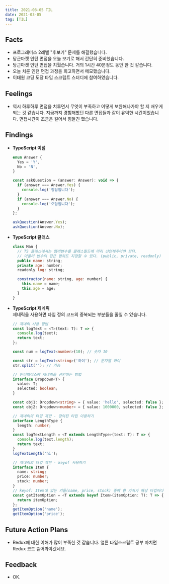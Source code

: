 ```yaml
---
title: 2021-03-05 TIL
date: 2021-03-05
tag: [TIL]
---
```


## Facts

- 프로그래머스 2레벨 "후보키" 문제를 해결했습니다.
- 당근마켓 인턴 면접을 오늘 보기로 해서 간단히 준비했습니다.
- 당근마켓 인턴 면접을 치뤘습니다. 거의 1시간 40분정도 동안 한 것 같습니다.
- 오늘 치룬 인턴 면접 과정을 회고하면서 메모했습니다.
- 이태원 코딩 도장 타입 스크립트 스터디에 참여하였습니다.

## Feelings

- 역시 하루하루 면접을 치루면서 무엇이 부족하고 어떻게 보완해나가야 할 지 배우게 되는 것 같습니다. 지금까지 경험해봤던 다른 면접들과 같이 유익한 시간이었습니다.  면접시간이 조금은 길어서 힘들긴 했습니다.

## Findings

- **TypeScript 이넘**  

    ```js
    enum Answer {
      Yes = 'Y',
      No = 'N',
    }

    const askQuestion = (answer: Answer): void => {
      if (answer === Answer.Yes) {
        console.log('정답입니다');
      }
      if (answer === Answer.No) {
        console.log('오답입니다');
      }
    };

    askQuestion(Answer.Yes);
    askQuestion(Answer.No);
    ```

- **TypeScript 클래스**  

    ```js
    class Man {
      // TS 클래스에서는 멤버변수를 클래스필드에 미리 선언해주어야 한다.
      // 아울러 변수의 접근 범위도 지정할 수 있다. (public, private, readonly)
      public name: string;
      private age: number;
      readonly log: string;

      constructor(name: string, age: number) {
        this.name = name;
        this.age = age;
      }
    }
    ```

- **TypeScript 제네릭**  
  제네릭을 사용하면 타입 정의 코드의 중복되는 부분들을 줄일 수 있습니다.

    ```ts
    // 제네릭 사용 방법
    const logText = <T>(text: T): T => {
      console.log(text);
      return text;
    };

    const num = logText<number>(10); // 숫자 10

    const str = logText<string>('하이'); // 문자열 하이
    str.split(''); // 가능

    // 인터페이스에 제네릭을 선언하는 방법
    interface Dropdown<T> {
      value: T;
      selected: boolean;
    }

    const obj1: Dropdown<string> = { value: 'hello', selected: false };
    const obj2: Dropdown<number> = { value: 1000000, selected: false };

    // 제네릭의 타입 제한 - 정의된 타입 이용하기
    interface LengthType {
      length: number;
    }
    const logTextLength = <T extends LengthType>(text: T): T => {
      console.log(text.length);
      return text;
    }
    logTextLength('hi');

    // 제네릭의 타입 제한 - keyof 사용하기
    interface Item {
      name: string;
      price: number;
      stock: number;
    }
    // keyof: Item에 있는 키들(name, price, stock) 중에 한 가지가 해당 타입이다.
    const getItemOption = <T extends keyof Item>(itemOption: T): T => {
      return itemOption;
    };
    getItemOption('name');
    getItemOption('price');
    ```

## Future Action Plans

- Redux에 대한 이해가 많이 부족한 것 같습니다. 얼른 타입스크립트 공부 마치면 Redux 코드 뜯어봐야겠네요.

## Feedback

- OK.
